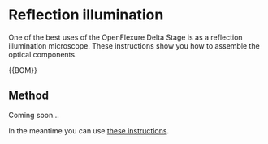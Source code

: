 # Reflection illumination

One of the best uses of the OpenFlexure Delta Stage is as a reflection illumination microscope.  These instructions show you how to assemble the optical components.

{{BOM}}

## Method

Coming soon...

In the meantime you can use [these instructions](https://build.openflexure.org/openflexure-microscope/v6.1.2/docs/#/3b_illumination_reflection).